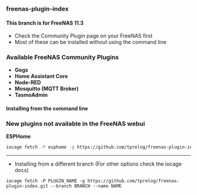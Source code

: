 ### freenas-plugin-index

#### This branch is for FreeNAS 11.3
- Check the Community Plugin page on your FreeNAS first
- Most of these can be installed without using the command line

### Available FreeNAS Community Plugins
- **Gogs**
- **Home Assistant Core**
- **Node-RED**
- **Mosquitto (MQTT Broker)**
- **TasmoAdmin**

#### Installing from the command line

### New plugins not available in the FreeNAS webui

**ESPHome**
```bash
iocage fetch -P esphome -g https://github.com/tprelog/freenas-plugin-index.git
```

---

- Installing from a different branch (For other options check the iocage docs)
```
iocage fetch -P PLUGIN_NAME -g https://github.com/tprelog/freenas-plugin-index.git --branch BRANCH --name NAME
```
